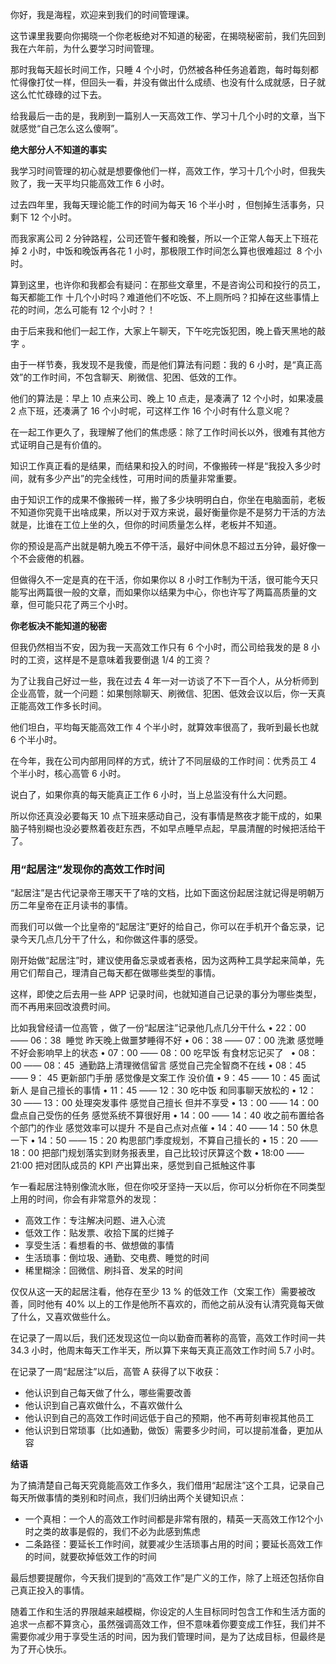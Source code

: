 你好，我是海程，欢迎来到我们的时间管理课。

这节课里我要向你揭晓一个你老板绝对不知道的秘密，在揭晓秘密前，我们先回到我在六年前，为什么要学习时间管理。

那时我每天超长时间工作，只睡 4 个小时，仍然被各种任务追着跑，每时每刻都忙得像打仗一样，但回头一看，并没有做出什么成绩、也没有什么成就感，日子就这么忙忙碌碌的过下去。

给我最后一击的是，我刷到一篇别人一天高效工作、学习十几个小时的文章，当下就感觉“自己怎么这么傻啊”。

**绝大部分人不知道的事实**

我学习时间管理的初心就是想要像他们一样，高效工作，学习十几个小时，但我失败了，我一天平均只能高效工作 6 小时。

过去四年里，我每天理论能工作的时间为每天 16 个半小时 ，但刨掉生活事务，只剩下 12 个小时。

而我家离公司 2 分钟路程，公司还管午餐和晚餐，所以一个正常人每天上下班花掉 2 小时，中饭和晚饭再各花 1 小时，那极限工作时间怎么算也很难超过  8 个小时。

算到这里，也许你和我都会有疑问：在那些文章里，不是咨询公司和投行的员工，每天都能工作 十几个小时吗？难道他们不吃饭、不上厕所吗？扣掉在这些事情上花的时间，怎么可能有 12 个小时？！

由于后来我和他们一起工作，大家上午聊天，下午吃完饭犯困，晚上昏天黑地的敲字 。

由于一样节奏，我发现不是我傻，而是他们算法有问题：我的 6 小时，是“真正高效”的工作时间，不包含聊天、刷微信、犯困、低效的工作。

他们的算法是：早上 10 点来公司、晚上 10 点走，是凑满了 12 个小时，如果凌晨 2 点下班，还凑满了 16 个小时呢，可这样工作 16 个小时有什么意义呢？

在一起工作更久了，我理解了他们的焦虑感：除了工作时间长以外，很难有其他方式证明自己是有价值的。

知识工作真正看的是结果，而结果和投入的时间，不像搬砖一样是“我投入多少时间，就有多少产出”的完全线性，可用时间的质量非常重要。

由于知识工作的成果不像搬砖一样，搬了多少块明明白白，你坐在电脑面前，老板不知道你究竟干出啥成果，所以对于双方来说，最好衡量你是不是努力干活的方法就是，比谁在工位上坐的久，但你的时间质量怎么样，老板并不知道。

你的预设是高产出就是朝九晚五不停干活，最好中间休息不超过五分钟，最好像一个不会疲倦的机器。

但做得久不一定是真的在干活，你如果你以 8 小时工作制为干活，很可能今天只能写出两篇很一般的文章，而如果你以结果为中心，你也许写了两篇高质量的文章，但可能只花了两三个小时。

**你老板决不能知道的秘密**

但我仍然相当不安，因为我一天高效工作只有 6 个小时，而公司给我发的是 8 小时的工资，这样是不是意味着我要倒退 1/4 的工资？

为了让我自己好过一些，我在过去 4 年一对一访谈了不下一百个人，从分析师到企业高管，就一个问题：如果刨除聊天、刷微信、犯困、低效会议以后，你一天真正能高效工作多长时间。

他们坦白，平均每天能高效工作 4 个半小时，就算效率很高了，我听到最长也就 6 个半小时。

在今年，我在公司内部用同样的方式，统计了不同层级的工作时间：优秀员工 4 个半小时，核心高管 6 小时。

说白了，如果你真的每天能真正工作 6 小时，当上总监没有什么大问题。

所以你还真没必要每天 10 点下班来感动自己，没有事情是熬夜才能干成的，如果脑子特别糊也没必要熬着夜赶东西，不如早点睡早点起，早晨清醒的时候把活给干了。

### **用“起居注”发现你的高效工作时间**

“起居注”是古代记录帝王哪天干了啥的文档，比如下面这份起居注就记得是明朝万历二年皇帝在正月读书的事情。

而我们可以做一个比皇帝的“起居注”更好的给自己，你可以在手机开个备忘录，记录今天几点几分干了什么，和你做这件事的感受。

刚开始做“起居注”时，建议使用备忘录或者表格，因为这两种工具学起来简单，先用它们帮自己，理清自己每天都在做哪些类型的事情。

这样，即使之后去用一些 APP 记录时间，也就知道自己记录的事分为哪些类型，而不再用来回改浪费时间。

比如我曾经请一位高管 ，做了一份“起居注”记录他几点几分干什么 • 22：00 —— 06：38  睡觉 昨天晚上做噩梦睡得不好 • 06：38 —— 07：00 洗漱 感觉睡不好会影响早上的状态 • 07：00 —— 08：00 吃早饭 有食材忘记买了   • 08：00 —— 08：45  通勤路上清理微信留言 感觉自己完全智商不在线 • 08：45 —— 9： 45 更新部门手册 感觉像是文案工作 没价值 • 9：45 —— 10：45 面试新人 是自己擅长的事情 • 11：45 —— 12：30 吃中饭 和同事聊天放松的 • 12：30 —— 13：00 处理突发事件 感觉自己擅长 但并不享受 • 13：00 —— 14：00 盘点自己受伤的任务 感觉系统不算很好用 • 14：00 —— 14：40 收之前布置给各个部门的作业 感觉效率可以提升 不是自己点对点催 • 14：40 —— 14：50 休息一下 • 14：50 —— 15：20 构思部门季度规划，不算自己擅长的 • 15：20 —— 18：00 把部门规划落实到财务报表里，自己比较讨厌算这个数 • 18:00 —— 21:00 把对团队成员的 KPI 产出算出来，感觉到自己抵触这件事

乍一看起居注特别像流水账，但在你咬牙坚持一天以后，你可以分析你在不同类型上用的时间，你会有非常意外的发现：

-   高效工作：专注解决问题、进入心流
-   低效工作：贴发票、收拾下属的烂摊子
-   享受生活：看想看的书、做想做的事情
-   生活琐事：倒垃圾、通勤、交电费、睡觉的时间
-   稀里糊涂：回微信、刷抖音、发呆的时间

仅仅从这一天的起居注看，他存在至少 13 % 的低效工作（文案工作）需要被改善，同时他有 40% 以上的工作是他所不喜欢的，而他之前从没有认清究竟每天做了什么，又喜欢做些什么。

在记录了一周以后，我们还发现这位一向以勤奋而著称的高管，高效工作时间一共 34.3 小时，他周末每天工作半天，所以算下来每天真正高效工作时间 5.7 小时。

在记录了一周“起居注”以后，高管 A 获得了以下收获：

-   他认识到自己每天做了什么，哪些需要改善
-   他认识到自己喜欢做什么，不喜欢做什么
-   他认识到自己的高效工作时间远低于自己的预期，他不再苛刻审视其他员工
-   他认识到日常琐事（比如通勤，做饭）需要多少时间，可以提前准备，更加从容

**结语**

为了搞清楚自己每天究竟能高效工作多久，我们借用“起居注”这个工具，记录自己每天所做事情的类别和时间点，我们归纳出两个关键知识点：

-   一个真相：一个人的高效工作时间都是非常有限的，精英一天高效工作12个小时之类的故事是假的，我们不必为此感到焦虑
-   二条路径：要延长工作时间，就要减少生活琐事占用的时间；要延长高效工作的时间，就要砍掉低效工作的时间

最后想要提醒你，今天我们提到的“高效工作”是广义的工作，除了上班还包括你自己真正投入的事情。

随着工作和生活的界限越来越模糊，你设定的人生目标同时包含工作和生活方面的追求一点都不算贪心，虽然强调高效工作，但不意味着你要变成工作狂，我们并不需要你减少用于享受生活的时间，因为我们管理时间，是为了达成目标，但最终是为了开心快乐。
